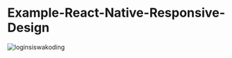 # Example-React-Native-Responsive-Design

![loginsiswakoding](https://i.ibb.co/9cXNVdT/loginsiswakoding.png)


